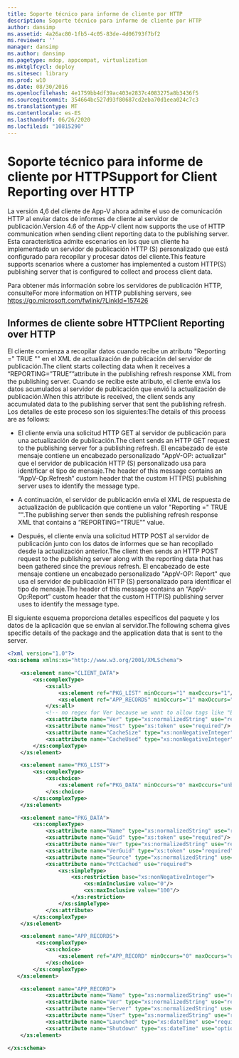 ```yaml
---
title: Soporte técnico para informe de cliente por HTTP
description: Soporte técnico para informe de cliente por HTTP
author: dansimp
ms.assetid: 4a26ac80-1fb5-4c05-83de-4d06793f7bf2
ms.reviewer: ''
manager: dansimp
ms.author: dansimp
ms.pagetype: mdop, appcompat, virtualization
ms.mktglfcycl: deploy
ms.sitesec: library
ms.prod: w10
ms.date: 08/30/2016
ms.openlocfilehash: 4e1759bb4df39ac403e2837c4083275a8b3436f5
ms.sourcegitcommit: 354664bc527d93f80687cd2eba70d1eea024c7c3
ms.translationtype: MT
ms.contentlocale: es-ES
ms.lasthandoff: 06/26/2020
ms.locfileid: "10815290"
---
```

# <span data-ttu-id="a3a2f-103">Soporte técnico para informe de cliente por HTTP</span><span class="sxs-lookup"><span data-stu-id="a3a2f-103">Support for Client Reporting over HTTP</span></span>


<span data-ttu-id="a3a2f-104">La versión 4,6 del cliente de App-V ahora admite el uso de comunicación HTTP al enviar datos de informes de cliente al servidor de publicación.</span><span class="sxs-lookup"><span data-stu-id="a3a2f-104">Version 4.6 of the App-V client now supports the use of HTTP communication when sending client reporting data to the publishing server.</span></span> <span data-ttu-id="a3a2f-105">Esta característica admite escenarios en los que un cliente ha implementado un servidor de publicación HTTP (S) personalizado que está configurado para recopilar y procesar datos del cliente.</span><span class="sxs-lookup"><span data-stu-id="a3a2f-105">This feature supports scenarios where a customer has implemented a custom HTTP(S) publishing server that is configured to collect and process client data.</span></span>

<span data-ttu-id="a3a2f-106">Para obtener más información sobre los servidores de publicación HTTP, consulte</span><span class="sxs-lookup"><span data-stu-id="a3a2f-106">For more information on HTTP publishing servers, see</span></span> <https://go.microsoft.com/fwlink/?LinkId=157426>

## <span data-ttu-id="a3a2f-107">Informes de cliente sobre HTTP</span><span class="sxs-lookup"><span data-stu-id="a3a2f-107">Client Reporting over HTTP</span></span>


<span data-ttu-id="a3a2f-108">El cliente comienza a recopilar datos cuando recibe un atributo "Reporting =" TRUE "" en el XML de actualización de publicación del servidor de publicación.</span><span class="sxs-lookup"><span data-stu-id="a3a2f-108">The client starts collecting data when it receives a “REPORTING=”TRUE””attribute in the publishing refresh response XML from the publishing server.</span></span> <span data-ttu-id="a3a2f-109">Cuando se recibe este atributo, el cliente envía los datos acumulados al servidor de publicación que envió la actualización de publicación.</span><span class="sxs-lookup"><span data-stu-id="a3a2f-109">When this attribute is received, the client sends any accumulated data to the publishing server that sent the publishing refresh.</span></span> <span data-ttu-id="a3a2f-110">Los detalles de este proceso son los siguientes:</span><span class="sxs-lookup"><span data-stu-id="a3a2f-110">The details of this process are as follows:</span></span>

-   <span data-ttu-id="a3a2f-111">El cliente envía una solicitud HTTP GET al servidor de publicación para una actualización de publicación.</span><span class="sxs-lookup"><span data-stu-id="a3a2f-111">The client sends an HTTP GET request to the publishing server for a publishing refresh.</span></span> <span data-ttu-id="a3a2f-112">El encabezado de este mensaje contiene un encabezado personalizado "AppV-OP: actualizar" que el servidor de publicación HTTP (S) personalizado usa para identificar el tipo de mensaje.</span><span class="sxs-lookup"><span data-stu-id="a3a2f-112">The header of this message contains an “AppV-Op:Refresh” custom header that the custom HTTP(S) publishing server uses to identify the message type.</span></span>

-   <span data-ttu-id="a3a2f-113">A continuación, el servidor de publicación envía el XML de respuesta de actualización de publicación que contiene un valor "Reporting =" TRUE "".</span><span class="sxs-lookup"><span data-stu-id="a3a2f-113">The publishing server then sends the publishing refresh response XML that contains a “REPORTING=”TRUE”” value.</span></span>

-   <span data-ttu-id="a3a2f-114">Después, el cliente envía una solicitud HTTP POST al servidor de publicación junto con los datos de informes que se han recopilado desde la actualización anterior.</span><span class="sxs-lookup"><span data-stu-id="a3a2f-114">The client then sends an HTTP POST request to the publishing server along with the reporting data that has been gathered since the previous refresh.</span></span> <span data-ttu-id="a3a2f-115">El encabezado de este mensaje contiene un encabezado personalizado "AppV-OP: Report" que usa el servidor de publicación HTTP (S) personalizado para identificar el tipo de mensaje.</span><span class="sxs-lookup"><span data-stu-id="a3a2f-115">The header of this message contains an “AppV-Op:Report” custom header that the custom HTTP(S) publishing server uses to identify the message type.</span></span>

<span data-ttu-id="a3a2f-116">El siguiente esquema proporciona detalles específicos del paquete y los datos de la aplicación que se envían al servidor.</span><span class="sxs-lookup"><span data-stu-id="a3a2f-116">The following schema gives specific details of the package and the application data that is sent to the server.</span></span>

```xml
<?xml version="1.0"?>
<xs:schema xmlns:xs="http://www.w3.org/2001/XMLSchema">

    <xs:element name="CLIENT_DATA">
        <xs:complexType>
            <xs:all>
                <xs:element ref="PKG_LIST" minOccurs="1" maxOccurs="1"/>
                <xs:element ref="APP_RECORDS" minOccurs="1" maxOccurs="1"/>
            </xs:all>
            <!-- no regex for Ver because we want to allow tags like "Beta" -->
            <xs:attribute name="Ver" type="xs:normalizedString" use="required"/>
            <xs:attribute name="Host" type="xs:token" use="required"/>
            <xs:attribute name="CacheSize" type="xs:nonNegativeInteger" use="required"/>
            <xs:attribute name="CacheUsed" type="xs:nonNegativeInteger" use="required"/>
        </xs:complexType>
    </xs:element>

    <xs:element name="PKG_LIST">
        <xs:complexType>
            <xs:choice>
                <xs:element ref="PKG_DATA" minOccurs="0" maxOccurs="unbounded"/>
            </xs:choice>
        </xs:complexType>
    </xs:element>

    <xs:element name="PKG_DATA">
        <xs:complexType>
            <xs:attribute name="Name" type="xs:normalizedString" use="required"/>
            <xs:attribute name="Guid" type="xs:token" use="required"/>
            <xs:attribute name="Ver" type="xs:normalizedString" use="required"/>
            <xs:attribute name="VerGuid" type="xs:token" use="required"/>
            <xs:attribute name="Source" type="xs:normalizedString" use="required"/>
            <xs:attribute name="PctCached" use="required">
                <xs:simpleType>
                    <xs:restriction base="xs:nonNegativeInteger">
                        <xs:minInclusive value="0"/>
                        <xs:maxInclusive value="100"/>
                    </xs:restriction>
                </xs:simpleType>
            </xs:attribute>
        </xs:complexType>
    </xs:element>

    <xs:element name="APP_RECORDS">
         <xs:complexType>
            <xs:choice>
                <xs:element ref="APP_RECORD" minOccurs="0" maxOccurs="unbounded"/>
            </xs:choice>
        </xs:complexType>
   </xs:element>

    <xs:element name="APP_RECORD">
            <xs:attribute name="Name" type="xs:normalizedString" use="required"/>
            <xs:attribute name="Ver" type="xs:normalizedString" use="required"/>
            <xs:attribute name="Server" type="xs:normalizedString" use="required"/>
            <xs:attribute name="User" type="xs:normalizedString" use="required"/>
            <xs:attribute name="Launched" type="xs:dateTime" use="required"/>
            <xs:attribute name="Shutdown" type="xs:dateTime" use="optional"/>
    </xs:element>

</xs:schema>
```

 

 





